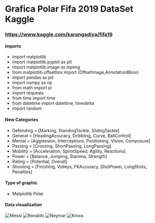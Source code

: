 # Grafica Polar Fifa 2019 DataSet Kaggle

### https://www.kaggle.com/karangadiya/fifa19

#### Imports

- import matplotlib
- import matplotlib.pyplot as plt
- import matplotlib.image as mpimg
- from matplotlib.offsetbox import (OffsetImage,AnnotationBbox)
- import pandas as pd
- import numpy as np
- from math import pi
- import requests
- from time import time
- from datetime import datetime, timedelta
- import random

#### New Categories

- Defending = [Marking, StandingTackle, SlidingTackle]
- General = [HeadingAccuracy, Dribbling, Curve, BallControl]
- Mental = [Aggression, Interceptions, Positioning, Vision, Composure]
- Passing = [Crossing, ShortPassing, LongPassing]
- Mobility = [Acceleration, SprintSpeed, Agility, Reactions]
- Power = [Balance, Jumping, Stamina, Strength]
- Rating = [Potential, Overall]
- Shooting = [Finishing, Volleys, FKAccuracy, ShotPower, LongShots, Penalties]

#### Type of graphic

- Matplotlib Polar

#### Data visualization

![Messi](1.jpg)
![Ronaldo](2.jpg)
![Neymar](3.jpg)
![Kroos](4.jpg)